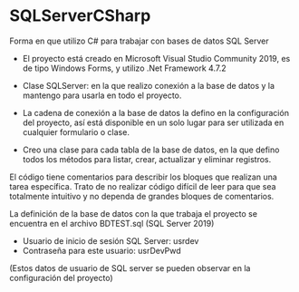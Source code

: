 # SQLServerCSharp
Forma en que utilizo C# para trabajar con bases de datos SQL Server

- El proyecto está creado en Microsoft Visual Studio Community 2019, es de tipo Windows Forms, y utilizo .Net Framework 4.7.2
- Clase SQLServer: en la que realizo conexión a la base de datos y la mantengo para usarla en todo el proyecto.
- La cadena de conexión a la base de datos la defino en la configuración del proyecto, así está disponible en un solo lugar para ser utilizada en cualquier formulario o clase.

- Creo una clase para cada tabla de la base de datos, en la que defino todos los métodos para listar, crear, actualizar y eliminar registros.

El código tiene comentarios para describir los bloques que realizan una tarea específica. Trato de no realizar código difícil de leer para que sea totalmente intuitivo y no dependa de grandes bloques de comentarios.

La definición de la base de datos con la que trabaja el proyecto se encuentra en el archivo BDTEST.sql
(SQL Server 2019)
- Usuario de inicio de sesión SQL Server: usrdev
- Contraseña para este usuario: usrDevPwd

(Estos datos de usuario de SQL server se pueden observar en la configuración del proyecto)
